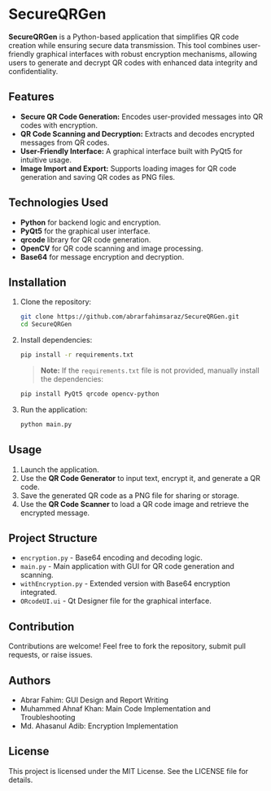 # SecureQRGen

**SecureQRGen** is a Python-based application that simplifies QR code creation while ensuring secure data transmission. This tool combines user-friendly graphical interfaces with robust encryption mechanisms, allowing users to generate and decrypt QR codes with enhanced data integrity and confidentiality.

## Features

- **Secure QR Code Generation:** Encodes user-provided messages into QR codes with encryption.
- **QR Code Scanning and Decryption:** Extracts and decodes encrypted messages from QR codes.
- **User-Friendly Interface:** A graphical interface built with PyQt5 for intuitive usage.
- **Image Import and Export:** Supports loading images for QR code generation and saving QR codes as PNG files.

## Technologies Used

- **Python** for backend logic and encryption.
- **PyQt5** for the graphical user interface.
- **qrcode** library for QR code generation.
- **OpenCV** for QR code scanning and image processing.
- **Base64** for message encryption and decryption.

## Installation

1. Clone the repository:
   ```bash
   git clone https://github.com/abrarfahimsaraz/SecureQRGen.git
   cd SecureQRGen
   ```

2. Install dependencies:
   ```bash
   pip install -r requirements.txt
   ```

   > **Note:** If the `requirements.txt` file is not provided, manually install the dependencies:
   ```bash
   pip install PyQt5 qrcode opencv-python
   ```

3. Run the application:
   ```bash
   python main.py
   ```

## Usage

1. Launch the application.
2. Use the **QR Code Generator** to input text, encrypt it, and generate a QR code.
3. Save the generated QR code as a PNG file for sharing or storage.
4. Use the **QR Code Scanner** to load a QR code image and retrieve the encrypted message.

## Project Structure

- `encryption.py` - Base64 encoding and decoding logic.
- `main.py` - Main application with GUI for QR code generation and scanning.
- `withEncryption.py` - Extended version with Base64 encryption integrated.
- `ORcodeUI.ui` - Qt Designer file for the graphical interface.

## Contribution

Contributions are welcome! Feel free to fork the repository, submit pull requests, or raise issues.

## Authors

- Abrar Fahim: GUI Design and Report Writing
- Muhammed Ahnaf Khan: Main Code Implementation and Troubleshooting
- Md. Ahasanul Adib: Encryption Implementation

## License

This project is licensed under the MIT License. See the LICENSE file for details.
